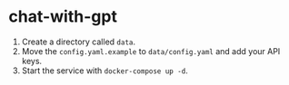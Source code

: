 # chat-with-gpt

1. Create a directory called `data`.
2. Move the `config.yaml.example` to `data/config.yaml` and add your API keys.
3. Start the service with `docker-compose up -d`.

